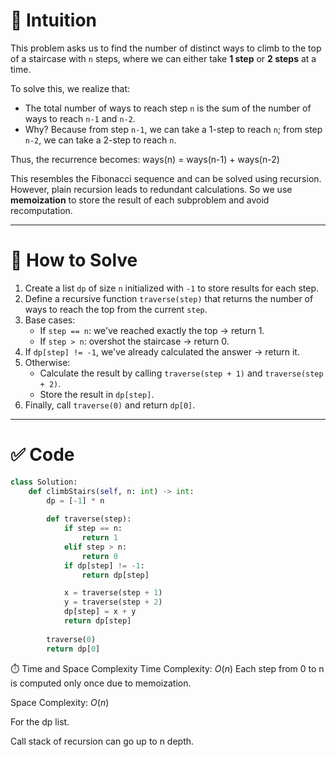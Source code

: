 # 🧠 Intuition

This problem asks us to find the number of distinct ways to climb to the top of a staircase with `n` steps, where we can either take **1 step** or **2 steps** at a time.

To solve this, we realize that:
- The total number of ways to reach step `n` is the sum of the number of ways to reach `n-1` and `n-2`.
- Why? Because from step `n-1`, we can take a 1-step to reach `n`; from step `n-2`, we can take a 2-step to reach `n`.

Thus, the recurrence becomes:
ways(n) = ways(n-1) + ways(n-2)


This resembles the Fibonacci sequence and can be solved using recursion. However, plain recursion leads to redundant calculations. So we use **memoization** to store the result of each subproblem and avoid recomputation.

---

# 🚀 How to Solve

1. Create a list `dp` of size `n` initialized with `-1` to store results for each step.
2. Define a recursive function `traverse(step)` that returns the number of ways to reach the top from the current `step`.
3. Base cases:
   - If `step == n`: we've reached exactly the top → return 1.
   - If `step > n`: overshot the staircase → return 0.
4. If `dp[step] != -1`, we've already calculated the answer → return it.
5. Otherwise:
   - Calculate the result by calling `traverse(step + 1)` and `traverse(step + 2)`.
   - Store the result in `dp[step]`.
6. Finally, call `traverse(0)` and return `dp[0]`.

---

# ✅ Code

```python
class Solution:
    def climbStairs(self, n: int) -> int:
        dp = [-1] * n
        
        def traverse(step):
            if step == n:
                return 1
            elif step > n:
                return 0
            if dp[step] != -1:
                return dp[step]

            x = traverse(step + 1)
            y = traverse(step + 2)
            dp[step] = x + y
            return dp[step]
        
        traverse(0)
        return dp[0]
```

⏱️ Time and Space Complexity
Time Complexity:
$O(n)$
Each step from 0 to n is computed only once due to memoization.

Space Complexity:
$O(n)$

For the dp list.

Call stack of recursion can go up to n depth.
